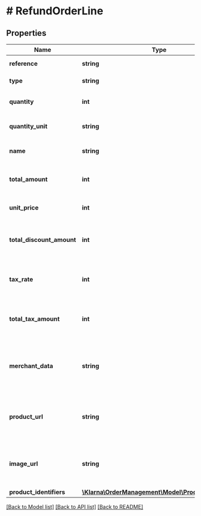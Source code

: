 # # RefundOrderLine

## Properties

Name | Type | Description | Notes
------------ | ------------- | ------------- | -------------
**reference** | **string** | Article number, SKU or similar. | [optional] 
**type** | **string** | Order line type. Matches: physical|discount|shipping_fee|sales_tax|store_credit|gift_card|digital|surcharge|return_fee | 
**quantity** | **int** | Item quantity. Non-negative. Between 0 and 100000 | 
**quantity_unit** | **string** | Unit used to describe the quantity. Maximum 10 characters. | [optional] 
**name** | **string** | Descriptive item name. Maximum 255 characters. | 
**total_amount** | **int** | Total amount including tax and discounts (&#x60;quantity * unit_price - total_discount_amount&#x60;). | 
**unit_price** | **int** | Unit price including tax without applying discounts in minor units. | 
**total_discount_amount** | **int** | The discount amount in minor units. Includes tax. Example: 1200 &#x3D; $12. Max value: 100000000 | [optional] 
**tax_rate** | **int** | The tax rate in percent with two implicit decimals. Non-negative. Example: 2500 &#x3D; 25%. | 
**total_tax_amount** | **int** | The total tax amount in minor units. Negative if the order line type is discount. Example: 500 &#x3D; $5. | 
**merchant_data** | **string** | Data about the order line. Set at creation or update and returned when fetching the order through the API. Maximum 1024 characters. | [optional] 
**product_url** | **string** | URL to the product that can be used in communications between Klarna and the customer. Maximum 1024 characters. | [optional] 
**image_url** | **string** | URL to an image that can be embedded in communications between Klarna and the customer. Maximum 1024 characters. | [optional] 
**product_identifiers** | [**\Klarna\OrderManagement\Model\ProductIdentifiers**](ProductIdentifiers.md) |  | [optional] 

[[Back to Model list]](../../README.md#documentation-for-models) [[Back to API list]](../../README.md#documentation-for-api-endpoints) [[Back to README]](../../README.md)


